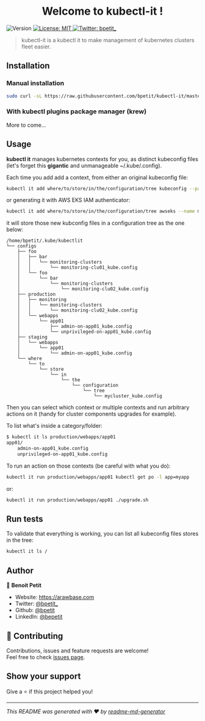 <h1 align="center">Welcome to kubectl-it !</h1>
<p>
  <img alt="Version" src="https://img.shields.io/badge/version-0.1a-blue.svg?cacheSeconds=2592000" />
  <a href="#" target="_blank">
    <img alt="License: MIT" src="https://img.shields.io/badge/License-MIT-yellow.svg" />
  </a>
  <a href="https://twitter.com/bpetit_" target="_blank">
    <img alt="Twitter: bpetit_" src="https://img.shields.io/twitter/follow/bpetit_.svg?style=social" />
  </a>
</p>

> kubectl-it is a kubectl it to make management of kubernetes clusters fleet easier.

## Installation

### Manual installation

```sh
sudo curl -sL https://raw.githubusercontent.com/bpetit/kubectl-it/master/kubectl-it.py -o /usr/local/bin/kubectl-it && sudo chmod +x /usr/local/bin/kubectl-it
```

### With kubectl plugins package manager (krew)

More to come...

## Usage

**kubectl it** manages kubernetes contexts for you, as distinct kubeconfig files (let's forget this **gigantic** and unmanageable ~/.kube/.config).

Each time you add add a context, from either an original kubeconfig file:

```sh
kubectl it add where/to/store/in/the/configuration/tree kubeconfig --path path/to/original/kubeconfig --original-name name-in-original-kubeconfig --name name-in-the-config-tree
```

or generating it with AWS EKS IAM authenticator:

```sh
kubectl it add where/to/store/in/the/configuration/tree awseks --name mycluster --profile my-iam-profile --region eu-west-2 --cluster-name mycluster --name name-in-the-config-tree
```

it will store those new kubconfig files in a configuration tree as the one below:

```
/home/bpetit/.kube/kubectlit
└── configs
    ├── foo
    │   ├── bar
    │   │   └── monitoring-clusters
    │   │       └── monitoring-clu01_kube.config
    │   └── foo
    │       └── bar
    │           └── monitoring-clusters
    │               └── monitoring-clu02_kube.config
    ├── production
    │   ├── monitoring
    │   │   └── monitoring-clusters
    │   │       └── monitoring-clu02_kube.config
    │   └── webapps
    │       └── app01
    │           ├── admin-on-app01_kube.config
    │           └── unprivileged-on-app01_kube.config
    ├── staging
    │   └── webapps
    │       └── app01
    │           └── admin-on-app01_kube.config
    └── where
        └── to
            └── store
                └── in
                    └── the
                        └── configuration
                            └── tree
                                └── mycluster_kube.config
```

Then you can select which context or multiple contexts and run arbitrary actions on it (handy for cluster components upgrades for example).

To list what's inside a category/folder:

```sh
$ kubectl it ls production/webapps/app01
app01/
    admin-on-app01_kube.config
    unprivileged-on-app01_kube.config
```

To run an action on those contexts (be careful with what you do):

```sh
kubectl it run production/webapps/app01 kubectl get po -l app=myapp
```

or:

```sh
kubectl it run production/webapps/app01 ./upgrade.sh
```

## Run tests

To validate that everything is working, you can list all kubeconfig files stores in the tree:

```sh
kubectl it ls /
```

## Author

👤 **Benoit Petit**

* Website: https://arawbase.com
* Twitter: [@bpetit\_](https://twitter.com/bpetit\_)
* Github: [@bpetit](https://github.com/bpetit)
* LinkedIn: [@bepetit](https://linkedin.com/in/bepetit)

## 🤝 Contributing

Contributions, issues and feature requests are welcome!<br />Feel free to check [issues page](https://github.com/bpetit/kubectl-it/issues).

## Show your support

Give a ⭐️ if this project helped you!

***
_This README was generated with ❤️ by [readme-md-generator](https://github.com/kefranabg/readme-md-generator)_
